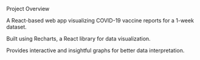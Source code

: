 Project Overview

A React-based web app visualizing COVID-19 vaccine reports for a 1-week dataset.

Built using Recharts, a React library for data visualization.

Provides interactive and insightful graphs for better data interpretation.
